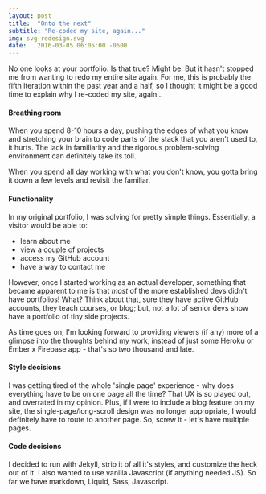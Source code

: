 ```yaml
---
layout: post
title:  "Onto the next"
subtitle: "Re-coded my site, again..."
img: svg-redesign.svg
date:   2016-03-05 06:05:00 -0600
---
```

No one looks at your portfolio. Is that true? Might be. But it hasn't stopped me from wanting to redo my entire site again. For me, this is probably the fifth iteration within the past year and a half, so I thought it might be a good time to explain why I re-coded my site, again...

#### Breathing room
When you spend 8-10 hours a day, pushing the edges of what you know and stretching your brain to code parts of the stack that you aren't used to, it hurts. The lack in familiarity and the rigorous problem-solving environment can definitely take its toll.

When you spend all day working with what you don't know, you gotta bring it down a few levels and revisit the familiar.


#### Functionality
In my original portfolio, I was solving for pretty simple things. Essentially, a visitor would be able to:

- learn about me
- view a couple of projects
- access my GitHub account
- have a way to contact me 
  
However, once I started working as an actual developer, something that became apparent to me is that *most* of the more established devs didn't have portfolios! What? Think about that, sure they have active GitHub accounts, they teach courses, or blog; but, not a lot of senior devs show have a portfolio of tiny side projects.

As time goes on, I'm looking forward to providing viewers (if any) more of a glimpse into the thoughts behind my work, instead of just some Heroku or Ember x Firebase app - that's so two thousand and late.

#### Style decisions
I was getting tired of the whole 'single page' experience - why does everything have to be on one page all the time? That UX is so played out, and overrated in my opinion. Plus, if I were to include a blog feature on my site, the single-page/long-scroll design was no longer appropriate, I would definitely have to route to another page. So, screw it - let's have multiple pages.

#### Code decisions
I decided to run with Jekyll, strip it of all it's styles, and customize the heck out of it. I also wanted to use vanilla Javascript (if anything needed JS). So far we have markdown, Liquid, Sass, Javascript.

 
